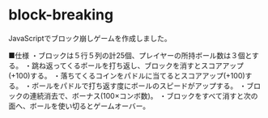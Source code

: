 # block-breaking
JavaScriptでブロック崩しゲームを作成しました。

■仕様
・ブロックは５行５列の計25個、プレイヤーの所持ボール数は３個とする。
・跳ね返ってくるボールを打ち返し、ブロックを消すとスコアアップ(+100)する。
・落ちてくるコインをパドルに当てるとスコアアップ(+100)する。
・ボールをパドルで打ち返す度にボールのスピードがアップする。
・ブロックの連続消去で、ボーナス(100×コンボ数)。
・ブロックをすべて消すと次の面へ、ボールを使い切るとゲームオーバー。
